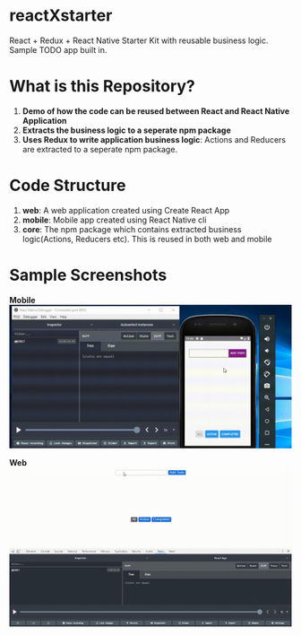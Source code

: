 # reactXstarter
React + Redux + React Native Starter Kit with reusable business logic. Sample TODO app built in.

# What is this Repository?

1. **Demo of how the code can be reused between React and React Native Application**
2. **Extracts the business logic to a seperate npm package**
3. **Uses Redux to write application business logic**: Actions and Reducers are extracted to a seperate npm package.


# Code Structure
1. **web**: A web application created using Create React App
2. **mobile**: Mobile app created using React Native cli
3. **core**: The npm package which contains extracted business logic(Actions, Reducers etc). This is reused in both web and mobile




# Sample Screenshots
**Mobile**
![](/media/Mobile.gif)

**Web**
![](/media/Web.gif)